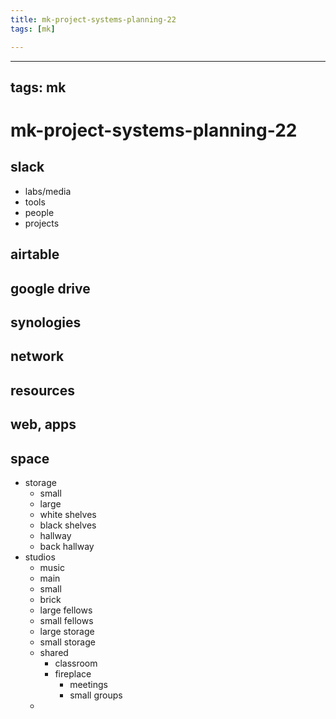 ```yaml
---
title: mk-project-systems-planning-22
tags: [mk]

---
```


---
tags: mk
---

# mk-project-systems-planning-22


## slack

- labs/media
- tools
- people
- projects

## airtable

## google drive

## synologies

## network

## resources

## web, apps

## space

- storage
    - small
    - large
    - white shelves
    - black shelves
    - hallway
    - back hallway
- studios
    - music
    - main
    - small
    - brick
    - large fellows
    - small fellows
    - large storage
    - small storage
    - shared
        - classroom
        - fireplace
            - meetings
            - small groups
    - 